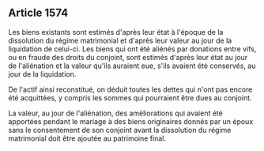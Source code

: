 Article 1574
----
Les biens existants sont estimés d'après leur état à l'époque de la dissolution
du régime matrimonial et d'après leur valeur au jour de la liquidation de
celui-ci. Les biens qui ont été aliénés par donations entre vifs, ou en fraude
des droits du conjoint, sont estimés d'après leur état au jour de l'aliénation
et la valeur qu'ils auraient eue, s'ils avaient été conservés, au jour de la
liquidation.

De l'actif ainsi reconstitué, on déduit toutes les dettes qui n'ont pas encore
été acquittées, y compris les sommes qui pourraient être dues au conjoint.

La valeur, au jour de l'aliénation, des améliorations qui avaient été apportées
pendant le mariage à des biens originaires donnés par un époux sans le
consentement de son conjoint avant la dissolution du régime matrimonial doit
être ajoutée au patrimoine final.
